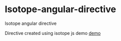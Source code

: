 Isotope-angular-directive
=========================

Isotope angular directive

Directive created using isotope js
demo <a href="http://jsfiddle.net/KJ6Vp/6/">demo</a>
